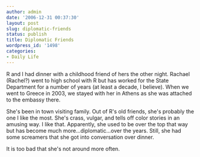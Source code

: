 ```yaml
---
author: admin
date: '2006-12-31 00:37:30'
layout: post
slug: diplomatic-friends
status: publish
title: Diplomatic Friends
wordpress_id: '1498'
categories:
- Daily Life
---
```

R and I had dinner with a childhood friend of hers the other night. Rachael (Rachel?) went to high school with R but has worked for the State Department for a number of years (at least a decade, I believe). When we went to Greece in 2003, we stayed with her in Athens as she was attached to the embassy there.

She's been in town visiting family. Out of R's old friends, she's probably the one I like the most. She's crass, vulgar, and tells off color stories in an amusing way. I like that. Apparently, she used to be over the top that way but has become much more...diplomatic...over the years. Still, she had some screamers that she got into conversation over dinner.

It is too bad that she's not around more often.
